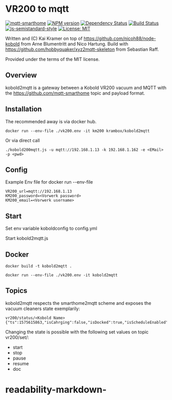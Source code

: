 # VR200 to mqtt

[![mqtt-smarthome](https://img.shields.io/badge/mqtt-smarthome-blue.svg)](https://github.com/mqtt-smarthome/mqtt-smarthome)
[![NPM version](https://badge.fury.io/js/kobold2mqtt.svg)](http://badge.fury.io/js/kobold2mqtt)
[![Dependency Status](https://img.shields.io/gemnasium/krambox/kobold2mqtt.svg?maxAge=2592000)](https://gemnasium.com/github.com/krambox/kobold2mqtt)
[![Build Status](https://travis-ci.org/krambox/kobold2mqtt.svg?branch=master)](https://travis-ci.org/krambox/kobold2mqtt)
[![js-semistandard-style](https://img.shields.io/badge/code%20style-semistandard-brightgreen.svg?style=flat-square)](https://github.com/Flet/semistandard)
[![License: MIT](https://img.shields.io/badge/License-MIT-yellow.svg)](https://opensource.org/licenses/MIT)

Written and (C) Kai Kramer on top of https://github.com/nicoh88/node-kobold from Arne Blumentritt and Nico Hartung. Build with https://github.com/hobbyquaker/xyz2mqtt-skeleton from Sebastian Raff.

Provided under the terms of the MIT license.

## Overview

kobold2mqtt is a gateway between a Kobold VR200 vacuum and MQTT with the  https://github.com/mqtt-smarthome topic and payload format.


## Installation

The recommended away is via docker hub.

    docker run --env-file ./vk200.env -it km200 krambox/kobold2mqtt

Or via direct call

    ./kobold200mqtt.js -u mqtt://192.168.1.13 -k 192.168.1.162 -e <EMail> -p <pwd>

## Config

Example Env file for docker run --env-file

```
VR200_url=mqtt://192.168.1.13
KM200_password=<Vorwerk password>
KM200_email=<Vorwerk username>
```

## Start

Set env variable koboldconfig to config.yml

Start kobold2mqtt.js

## Docker

    docker build -t kobold2mqtt .

    docker run --env-file ./vk200.env -it kobold2mqtt

## Topics

kobold2mqtt respects the smarthome2mqtt scheme and exposes the vacuum cleaners state exemplarily:

    vr200/status/<Kobold Name> {"ts":1575615863,"isCahrging":false,"isDocked":true,"isScheduleEnabled":true,"charge":93,"state":"stopped","action":0}

Changing the state is possible with the following set values on topic vr200/set/<Kobold Name>:

- start
- stop
- pause
- resume
- doc
# readability-markdown-
